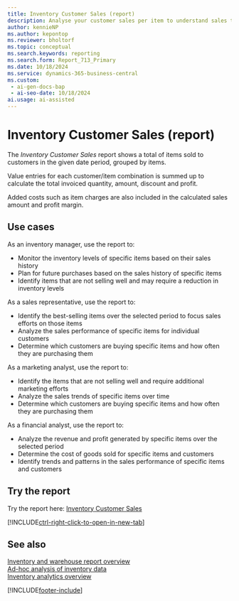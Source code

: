 ```yaml
---
title: Inventory Customer Sales (report)
description: Analyse your customer sales per item to understand sales trends, optimise inventory management and improve marketing efforts. Assess the relationship between discounts, sales amount and volume of item sales.
author: kennieNP
ms.author: kepontop
ms.reviewer: bholtorf
ms.topic: conceptual
ms.search.keywords: reporting
ms.search.form: Report_713_Primary
ms.date: 10/18/2024
ms.service: dynamics-365-business-central
ms.custom:
 - ai-gen-docs-bap
 - ai-seo-date: 10/18/2024
ai.usage: ai-assisted
---
```


# Inventory Customer Sales (report)

The *Inventory Customer Sales* report shows a total of items sold to customers in the given date period, grouped by items.

Value entries for each customer/item combination is summed up to calculate the total invoiced quantity, amount, discount and profit.

Added costs such as item charges are also included in the calculated sales amount and profit margin.

## Use cases

<!-- 
Prompt

Below is a report in an ERP system. Provide 3-4 use cases for different personas working with inventory.
Format like this:    
  
As a <persona>, use the report to    
* use case 1  
* use case 2    

Do not capitalize the persona names. 

## Report description


### What the report does
Shows a total of items sold to customers in the given date period, grouped by items.

Value entries for each customer/item combination is summed up to calculate the total invoiced quantity, amount, discount and profit.

Added costs such as item charges are also included in the calculated sales amount & profit margin.

### Use cases
Analyse your customer sales per item to understand sales trends, optimise inventory management and improve marketing efforts.

Assess the relationship between discounts, sales amount and volume of item sales.

Please include your data sources and URLs

-->

As an inventory manager, use the report to:
* Monitor the inventory levels of specific items based on their sales history
* Plan for future purchases based on the sales history of specific items
* Identify items that are not selling well and may require a reduction in inventory levels

As a sales representative, use the report to:
* Identify the best-selling items over the selected period to focus sales efforts on those items
* Analyze the sales performance of specific items for individual customers
* Determine which customers are buying specific items and how often they are purchasing them

As a marketing analyst, use the report to:
* Identify the items that are not selling well and require additional marketing efforts
* Analyze the sales trends of specific items over time
* Determine which customers are buying specific items and how often they are purchasing them

As a financial analyst, use the report to:
* Analyze the revenue and profit generated by specific items over the selected period
* Determine the cost of goods sold for specific items and customers
* Identify trends and patterns in the sales performance of specific items and customers


## Try the report

Try the report here: [Inventory Customer Sales](https://businesscentral.dynamics.com?report=713)

[!INCLUDE[ctrl-right-click-to-open-in-new-tab](../includes/ctrl-right-click-to-open-in-new-tab.md)]


## See also

[Inventory and warehouse report overview](../reports/inventory-WMS-reports.md)   
[Ad-hoc analysis of inventory data](../ad-hoc-analysis-inventory.md)   
[Inventory analytics overview](../inventory-analytics-overview.md)  

[!INCLUDE[footer-include](../includes/footer-banner.md)]